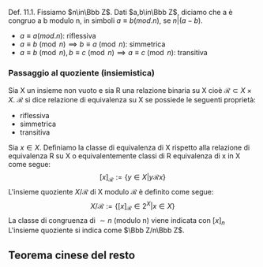 Def. 11.1. Fissiamo $n\in\Bbb Z$. Dati $a,b\in\Bbb Z$, diciamo che a è congruo a b modulo n, in simboli $a\equiv b(mod. n)$, se $n|(a-b)$.
- $a\equiv a(mod.n)$: riflessiva
- $a\equiv b\pmod n\implies b\equiv a\pmod n$: simmetrica
- $a\equiv b\pmod n,b\equiv c\pmod n\implies a\equiv c\pmod n$: transitiva

### Passaggio al quoziente (insiemistica)
Sia X un insieme non vuoto e sia R una relazione binaria su X cioè $\mathcal R\subset X\times X$. $\mathcal R$ si dice relazione di equivalenza su X se possiede le seguenti proprietà:
- riflessiva
- simmetrica
- transitiva

Sia $x\in X$. Definiamo la classe di equivalenza di X rispetto alla relazione di equivalenza R su X o equivalentemente classi di R equivalenza di x in X come segue:
$$[x]_{\mathcal R}:= \{y\in X|y\mathcal R x\}$$
L'insieme quoziente $X/\mathcal R$ di X modulo $\mathcal R$ è definito come segue:
$$X/\mathcal R:=\{[x]_{\mathcal R}\in2^X|x\in X\}$$
La classe di congruenza di $\sim n$ (modulo n) viene indicata con $[x]_n$
L'insieme quoziente si indica come $\Bbb Z/n\Bbb Z$.


## Teorema cinese del resto
